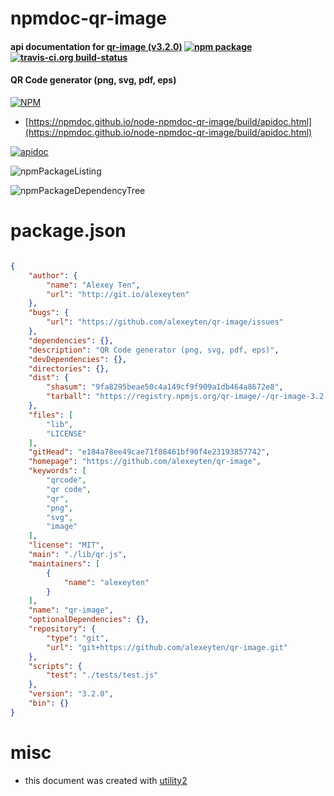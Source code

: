 # npmdoc-qr-image

#### api documentation for  [qr-image (v3.2.0)](https://github.com/alexeyten/qr-image)  [![npm package](https://img.shields.io/npm/v/npmdoc-qr-image.svg?style=flat-square)](https://www.npmjs.org/package/npmdoc-qr-image) [![travis-ci.org build-status](https://api.travis-ci.org/npmdoc/node-npmdoc-qr-image.svg)](https://travis-ci.org/npmdoc/node-npmdoc-qr-image)

#### QR Code generator (png, svg, pdf, eps)

[![NPM](https://nodei.co/npm/qr-image.png?downloads=true&downloadRank=true&stars=true)](https://www.npmjs.com/package/qr-image)

- [https://npmdoc.github.io/node-npmdoc-qr-image/build/apidoc.html](https://npmdoc.github.io/node-npmdoc-qr-image/build/apidoc.html)

[![apidoc](https://npmdoc.github.io/node-npmdoc-qr-image/build/screenCapture.buildCi.browser.%252Ftmp%252Fbuild%252Fapidoc.html.png)](https://npmdoc.github.io/node-npmdoc-qr-image/build/apidoc.html)

![npmPackageListing](https://npmdoc.github.io/node-npmdoc-qr-image/build/screenCapture.npmPackageListing.svg)

![npmPackageDependencyTree](https://npmdoc.github.io/node-npmdoc-qr-image/build/screenCapture.npmPackageDependencyTree.svg)



# package.json

```json

{
    "author": {
        "name": "Alexey Ten",
        "url": "http://git.io/alexeyten"
    },
    "bugs": {
        "url": "https://github.com/alexeyten/qr-image/issues"
    },
    "dependencies": {},
    "description": "QR Code generator (png, svg, pdf, eps)",
    "devDependencies": {},
    "directories": {},
    "dist": {
        "shasum": "9fa8295beae50c4a149cf9f909a1db464a8672e8",
        "tarball": "https://registry.npmjs.org/qr-image/-/qr-image-3.2.0.tgz"
    },
    "files": [
        "lib",
        "LICENSE"
    ],
    "gitHead": "e184a78ee49cae71f88461bf90f4e23193857742",
    "homepage": "https://github.com/alexeyten/qr-image",
    "keywords": [
        "qrcode",
        "qr code",
        "qr",
        "png",
        "svg",
        "image"
    ],
    "license": "MIT",
    "main": "./lib/qr.js",
    "maintainers": [
        {
            "name": "alexeyten"
        }
    ],
    "name": "qr-image",
    "optionalDependencies": {},
    "repository": {
        "type": "git",
        "url": "git+https://github.com/alexeyten/qr-image.git"
    },
    "scripts": {
        "test": "./tests/test.js"
    },
    "version": "3.2.0",
    "bin": {}
}
```



# misc
- this document was created with [utility2](https://github.com/kaizhu256/node-utility2)

